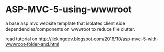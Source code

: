 # ASP-MVC-5-using-wwwroot
a base asp mvc website template that isolates client side dependencies/components on wwwroot to reduce file clutter.

read tutorial on http://jickingdev.blogspot.com/2016/10/asp-mvc-5-with-wwwroot-folder-and.html

